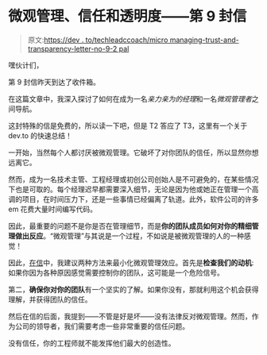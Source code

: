 # 微观管理、信任和透明度——第 9 封信

> 原文:[https://dev . to/techleadccoach/micro managing-trust-and-transparency-letter-no-9-2 pal](https://dev.to/techleadcoach/micromanaging-trust-and-transparency-letter-no-9-2pal)

嘿伙计们，

第 9 封信昨天到达了收件箱。

在这篇文章中，我深入探讨了如何在成为一名*亲力亲为的经理*和一名*微观管理者*之间导航。

这封特殊的信是免费的，所以读一下吧，但是 T2 答应了 T3，这里有一个关于 dev.to 的快速总结！

一开始，当然每个人都讨厌被微观管理。它破坏了对你团队的信任，所以显然你想远离它。

然而，成为一名技术主管、工程经理或初创公司创始人是不可避免的，在某些情况下也是可取的。每个经理迟早都需要深入细节，无论是因为他或她正在管理一个高调的项目，在时间压力下，还是一些事情已经偏离了轨道。此外，软件公司的许多 em 花费大量时间编写代码。

因此，最重要的问题不是你是否在管理细节，而是**你的团队成员如何对你的精细管理做出反应**。“微观管理”与其说是一个过程，不如说是被微观管理的人的一种感觉！

因此，[在信](https://michaelrice.substack.com/p/micromanaging-trust-transparency)中，我建议两种方法来最小化微观管理效应。首先是**检查我们的动机**:如果你因为各种原因感觉需要控制你的团队，这可能是一个危险信号。

第二，**确保你对你的团队**有一个坚实的了解。如果你没有，那就利用这个机会获得理解，并获得团队的信任。

然后在信的后面，我提到——不管是好是坏——没有法律反对微观管理。然而，作为公司的领导者，我们需要考虑一些非常重要的信任问题。

没有信任，你的工程师就不能发挥他们最大的创造性。